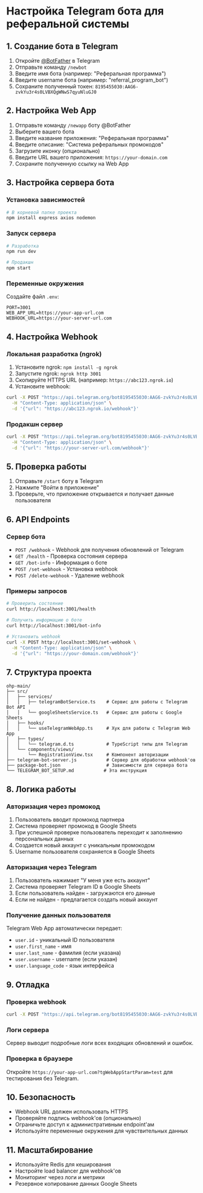 # Настройка Telegram бота для реферальной системы

## 1. Создание бота в Telegram

1. Откройте [@BotFather](https://t.me/botfather) в Telegram
2. Отправьте команду `/newbot`
3. Введите имя бота (например: "Реферальная программа")
4. Введите username бота (например: "referral_program_bot")
5. Сохраните полученный токен: `8195455030:AAG6-zvkYu3r4s0LVBXQgWNwS7qyuNluGJ0`

## 2. Настройка Web App

1. Отправьте команду `/newapp` боту @BotFather
2. Выберите вашего бота
3. Введите название приложения: "Реферальная программа"
4. Введите описание: "Система реферальных промокодов"
5. Загрузите иконку (опционально)
6. Введите URL вашего приложения: `https://your-domain.com`
7. Сохраните полученную ссылку на Web App

## 3. Настройка сервера бота

### Установка зависимостей

```bash
# В корневой папке проекта
npm install express axios nodemon
```

### Запуск сервера

```bash
# Разработка
npm run dev

# Продакшн
npm start
```

### Переменные окружения

Создайте файл `.env`:

```env
PORT=3001
WEB_APP_URL=https://your-app-url.com
WEBHOOK_URL=https://your-server-url.com
```

## 4. Настройка Webhook

### Локальная разработка (ngrok)

1. Установите ngrok: `npm install -g ngrok`
2. Запустите ngrok: `ngrok http 3001`
3. Скопируйте HTTPS URL (например: `https://abc123.ngrok.io`)
4. Установите webhook:

```bash
curl -X POST "https://api.telegram.org/bot8195455030:AAG6-zvkYu3r4s0LVBXQgWNwS7qyuNluGJ0/setWebhook" \
  -H "Content-Type: application/json" \
  -d '{"url": "https://abc123.ngrok.io/webhook"}'
```

### Продакшн сервер

```bash
curl -X POST "https://api.telegram.org/bot8195455030:AAG6-zvkYu3r4s0LVBXQgWNwS7qyuNluGJ0/setWebhook" \
  -H "Content-Type: application/json" \
  -d '{"url": "https://your-server-url.com/webhook"}'
```

## 5. Проверка работы

1. Отправьте `/start` боту в Telegram
2. Нажмите "Войти в приложение"
3. Проверьте, что приложение открывается и получает данные пользователя

## 6. API Endpoints

### Сервер бота

- `POST /webhook` - Webhook для получения обновлений от Telegram
- `GET /health` - Проверка состояния сервера
- `GET /bot-info` - Информация о боте
- `POST /set-webhook` - Установка webhook
- `POST /delete-webhook` - Удаление webhook

### Примеры запросов

```bash
# Проверить состояние
curl http://localhost:3001/health

# Получить информацию о боте
curl http://localhost:3001/bot-info

# Установить webhook
curl -X POST http://localhost:3001/set-webhook \
  -H "Content-Type: application/json" \
  -d '{"url": "https://your-domain.com/webhook"}'
```

## 7. Структура проекта

```
ohp-main/
├── src/
│   ├── services/
│   │   ├── telegramBotService.ts    # Сервис для работы с Telegram Bot API
│   │   └── googleSheetsService.ts   # Сервис для работы с Google Sheets
│   ├── hooks/
│   │   └── useTelegramWebApp.ts     # Хук для работы с Telegram Web App
│   ├── types/
│   │   └── telegram.d.ts            # TypeScript типы для Telegram
│   └── components/views/
│       └── RegistrationView.tsx     # Компонент авторизации
├── telegram-bot-server.js           # Сервер для обработки webhook'ов
├── package-bot.json                 # Зависимости для сервера бота
└── TELEGRAM_BOT_SETUP.md           # Эта инструкция
```

## 8. Логика работы

### Авторизация через промокод

1. Пользователь вводит промокод партнера
2. Система проверяет промокод в Google Sheets
3. При успешной проверке пользователь переходит к заполнению персональных данных
4. Создается новый аккаунт с уникальным промокодом
5. Username пользователя сохраняется в Google Sheets

### Авторизация через Telegram

1. Пользователь нажимает "У меня уже есть аккаунт"
2. Система проверяет Telegram ID в Google Sheets
3. Если пользователь найден - загружаются его данные
4. Если не найден - предлагается создать новый аккаунт

### Получение данных пользователя

Telegram Web App автоматически передает:
- `user.id` - уникальный ID пользователя
- `user.first_name` - имя
- `user.last_name` - фамилия (если указана)
- `user.username` - username (если указан)
- `user.language_code` - язык интерфейса

## 9. Отладка

### Проверка webhook

```bash
curl -X POST "https://api.telegram.org/bot8195455030:AAG6-zvkYu3r4s0LVBXQgWNwS7qyuNluGJ0/getWebhookInfo"
```

### Логи сервера

Сервер выводит подробные логи всех входящих обновлений и ошибок.

### Проверка в браузере

Откройте `https://your-app-url.com?tgWebAppStartParam=test` для тестирования без Telegram.

## 10. Безопасность

- Webhook URL должен использовать HTTPS
- Проверяйте подпись webhook'ов (опционально)
- Ограничьте доступ к административным endpoint'ам
- Используйте переменные окружения для чувствительных данных

## 11. Масштабирование

- Используйте Redis для кеширования
- Настройте load balancer для webhook'ов
- Мониторинг через логи и метрики
- Резервное копирование данных Google Sheets
